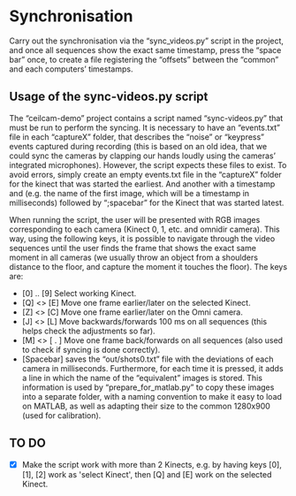 # Synchronisation

Carry out the synchronisation via the “sync_videos.py” script in the project, and once all sequences show the exact same timestamp, press the “space bar” once, to create a file registering the “offsets” between the “common” and each computers’ timestamps.

## Usage of the sync-videos.py script

The “ceilcam-demo” project contains a script named “sync-videos.py” that must be run to perform the syncing. It is necessary to have an “events.txt” file in each “captureX” folder, that describes the “noise” or “keypress” events captured during recording (this is based on an old idea, that we could sync the cameras by clapping our hands loudly using the cameras’ integrated microphones). However, the script expects these files to exist. To avoid errors, simply create an empty events.txt file in the “captureX” folder for the kinect that was started the earliest. And another with a timestamp and (e.g. the name of the first image, which will be a timestamp in milliseconds) followed by “;spacebar” for the Kinect that was started latest.

When running the script, the user will be presented with RGB images corresponding to each camera (Kinect 0, 1, etc. and omnidir camera). This way, using the following keys, it is possible to navigate through the video sequences until the user finds the frame that shows the exact same moment in all cameras (we usually throw an object from a shoulders distance to the floor, and capture the moment it touches the floor). The keys are:

- [0] .. [9] Select working Kinect.
- [Q] <> [E] Move one frame earlier/later on the selected Kinect.
- [Z] <> [C] Move one frame earlier/later on the Omni camera.
- [J] <> [L] Move backwards/forwards 100 ms on all sequences (this helps check the adjustments so far).
- [M] <> [ . ] Move one frame back/forwards on all sequences (also used to check if syncing is done correctly).
- [Spacebar] saves the “out/shots0.txt” file with the deviations of each camera in milliseconds. Furthermore, for each time it is pressed, it adds a line in which the name of the “equivalent” images is stored. This information is used by “prepare_for_matlab.py” to copy these images into a separate folder, with a naming convention to make it easy to load on MATLAB, as well as adapting their size to the common 1280x900 (used for calibration).

## TO DO

* [x] Make the script work with more than 2 Kinects, e.g. by having keys [0], [1], [2] work as 'select Kinect', then [Q] and [E] work on the selected Kinect.